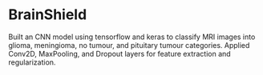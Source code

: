 # BrainShield
Built an CNN model using tensorflow and keras to classify MRI images into glioma, meningioma, no tumour, and pituitary tumour categories. Applied Conv2D, MaxPooling, and Dropout layers for  feature extraction and regularization. 
